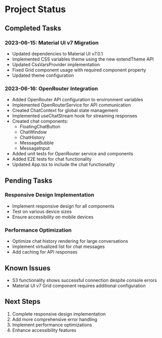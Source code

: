 # Project Status

## Completed Tasks

### 2023-06-15: Material UI v7 Migration
- Updated dependencies to Material UI v7.0.1
- Implemented CSS variables theme using the new extendTheme API
- Updated CssVarsProvider implementation
- Fixed Grid component usage with required component property
- Updated theme configuration

### 2023-06-16: OpenRouter Integration
- Added OpenRouter API configuration to environment variables
- Implemented OpenRouterService for API communication
- Created ChatContext for global state management
- Implemented useChatStream hook for streaming responses
- Created chat components:
  - FloatingChatButton
  - ChatWindow
  - ChatHistory
  - MessageBubble
  - MessageInput
- Added unit tests for OpenRouter service and components
- Added E2E tests for chat functionality
- Updated App.tsx to include the chat functionality

## Pending Tasks

### Responsive Design Implementation
- Implement responsive design for all components
- Test on various device sizes
- Ensure accessibility on mobile devices

### Performance Optimization
- Optimize chat history rendering for large conversations
- Implement virtualized list for chat messages
- Add caching for API responses

## Known Issues

- S3 functionality shows successful connection despite console errors
- Material UI v7 Grid component requires additional configuration

## Next Steps

1. Complete responsive design implementation
2. Add more comprehensive error handling
3. Implement performance optimizations
4. Enhance accessibility features
